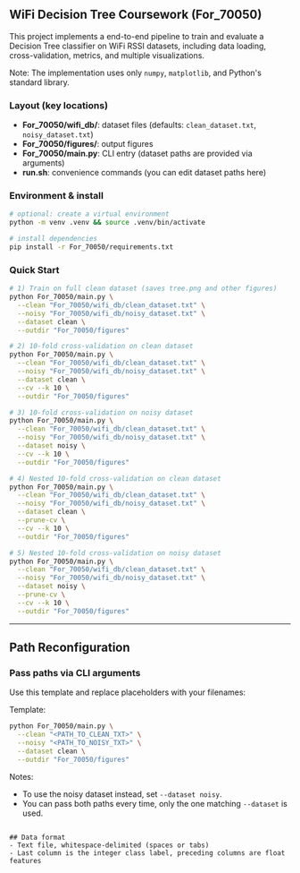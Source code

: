 ## WiFi Decision Tree Coursework (For_70050)

This project implements a end-to-end pipeline to train and evaluate a Decision Tree classifier on WiFi RSSI datasets, including data loading, cross-validation, metrics, and multiple visualizations.

Note: The implementation uses only `numpy`, `matplotlib`, and Python's standard library.

### Layout (key locations)
- **For_70050/wifi_db/**: dataset files (defaults: `clean_dataset.txt`, `noisy_dataset.txt`)
- **For_70050/figures/**: output figures
- **For_70050/main.py**: CLI entry (dataset paths are provided via arguments)
- **run.sh**: convenience commands (you can edit dataset paths here)

### Environment & install
```bash
# optional: create a virtual environment
python -m venv .venv && source .venv/bin/activate

# install dependencies
pip install -r For_70050/requirements.txt
```

### Quick Start
```bash
# 1) Train on full clean dataset (saves tree.png and other figures)
python For_70050/main.py \
  --clean "For_70050/wifi_db/clean_dataset.txt" \
  --noisy "For_70050/wifi_db/noisy_dataset.txt" \
  --dataset clean \
  --outdir "For_70050/figures"

# 2) 10-fold cross-validation on clean dataset
python For_70050/main.py \
  --clean "For_70050/wifi_db/clean_dataset.txt" \
  --noisy "For_70050/wifi_db/noisy_dataset.txt" \
  --dataset clean \
  --cv --k 10 \
  --outdir "For_70050/figures"

# 3) 10-fold cross-validation on noisy dataset
python For_70050/main.py \
  --clean "For_70050/wifi_db/clean_dataset.txt" \
  --noisy "For_70050/wifi_db/noisy_dataset.txt" \
  --dataset noisy \
  --cv --k 10 \
  --outdir "For_70050/figures"

# 4) Nested 10-fold cross-validation on clean dataset
python For_70050/main.py \
  --clean "For_70050/wifi_db/clean_dataset.txt" \
  --noisy "For_70050/wifi_db/noisy_dataset.txt" \
  --dataset clean \
  --prune-cv \
  --cv --k 10 \
  --outdir "For_70050/figures"

# 5) Nested 10-fold cross-validation on noisy dataset
python For_70050/main.py \
  --clean "For_70050/wifi_db/clean_dataset.txt" \
  --noisy "For_70050/wifi_db/noisy_dataset.txt" \
  --dataset noisy \
  --prune-cv \
  --cv --k 10 \
  --outdir "For_70050/figures"
```

---

## Path Reconfiguration

### Pass paths via CLI arguments 
Use this template and replace placeholders with your filenames:

Template:
```bash
python For_70050/main.py \
  --clean "<PATH_TO_CLEAN_TXT>" \
  --noisy "<PATH_TO_NOISY_TXT>" \
  --dataset clean \
  --outdir "For_70050/figures"
```

Notes:
- To use the noisy dataset instead, set `--dataset noisy`.
- You can pass both paths every time, only the one matching `--dataset` is used.

```

## Data format
- Text file, whitespace-delimited (spaces or tabs)
- Last column is the integer class label, preceding columns are float features
